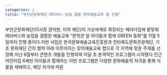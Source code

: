 ```yaml
---
categories: j
title: "부안군문화재단 메타버스·농업 결합 창의예술교육 랩 진행"
---
```

부안군문화재단(이사장 권익현, 이하 재단)이 가상세계로 확장되는 패러다임에 발맞춰 메타버스와 농업을 결합한 예술교육 “문학관 앞 아이들과 함께 GREEN 동화”를 11월 5일까지 진행 중이다.이번 사업은 한국문화예술교육진흥원과 전라북도문화관광재단, 기초 문화재단 간의 협력 아래 이루어지는 창의예술교육 랩으로 각 지역에 맞춘 주제를 선정해 지난 6월부터 콘텐츠 개발을 진행하여 이달 초 본격적인 프로그램이 시작됐다.인근 어린이집 6세반 아이들과 함께하는 이번 프로그램은 다양한 문화예술적 자극을 통해 식물을 재배하고, 해당 자극에 따른